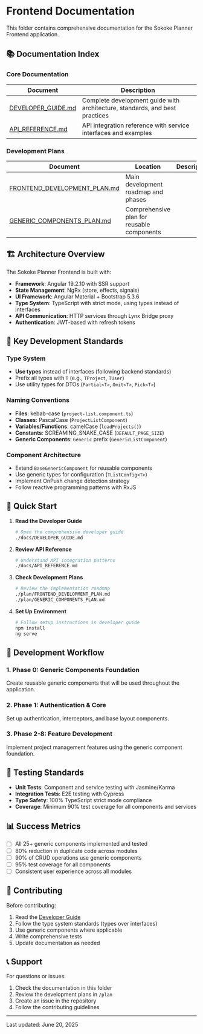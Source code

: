 # Frontend Documentation

This folder contains comprehensive documentation for the Sokoke Planner Frontend application.

## 📚 Documentation Index

### Core Documentation

| Document | Description |
|----------|-------------|
| [DEVELOPER_GUIDE.md](./DEVELOPER_GUIDE.md) | Complete development guide with architecture, standards, and best practices |
| [API_REFERENCE.md](./API_REFERENCE.md) | API integration reference with service interfaces and examples |

### Development Plans

| Document | Location | Description |
|----------|----------|-------------|
| [FRONTEND_DEVELOPMENT_PLAN.md](../plan/FRONTEND_DEVELOPMENT_PLAN.md) | Main development roadmap and phases |
| [GENERIC_COMPONENTS_PLAN.md](../plan/GENERIC_COMPONENTS_PLAN.md) | Comprehensive plan for reusable components |

## 🏗️ Architecture Overview

The Sokoke Planner Frontend is built with:

- **Framework**: Angular 19.2.10 with SSR support
- **State Management**: NgRx (store, effects, signals)
- **UI Framework**: Angular Material + Bootstrap 5.3.6
- **Type System**: TypeScript with strict mode, using types instead of interfaces
- **API Communication**: HTTP services through Lynx Bridge proxy
- **Authentication**: JWT-based with refresh tokens

## 🔧 Key Development Standards

### Type System
- **Use types** instead of interfaces (following backend standards)
- Prefix all types with `T` (e.g., `TProject`, `TUser`)
- Use utility types for DTOs (`Partial<T>`, `Omit<T>`, `Pick<T>`)

### Naming Conventions
- **Files**: kebab-case (`project-list.component.ts`)
- **Classes**: PascalCase (`ProjectListComponent`)
- **Variables/Functions**: camelCase (`loadProjects()`)
- **Constants**: SCREAMING_SNAKE_CASE (`DEFAULT_PAGE_SIZE`)
- **Generic Components**: `Generic` prefix (`GenericListComponent`)

### Component Architecture
- Extend `BaseGenericComponent` for reusable components
- Use generic types for configuration (`TListConfig<T>`)
- Implement OnPush change detection strategy
- Follow reactive programming patterns with RxJS

## 📖 Quick Start

1. **Read the Developer Guide**
   ```bash
   # Open the comprehensive developer guide
   ./docs/DEVELOPER_GUIDE.md
   ```

2. **Review API Reference**
   ```bash
   # Understand API integration patterns
   ./docs/API_REFERENCE.md
   ```

3. **Check Development Plans**
   ```bash
   # Review the implementation roadmap
   ./plan/FRONTEND_DEVELOPMENT_PLAN.md
   ./plan/GENERIC_COMPONENTS_PLAN.md
   ```

4. **Set Up Environment**
   ```bash
   # Follow setup instructions in developer guide
   npm install
   ng serve
   ```

## 🎯 Development Workflow

### 1. Phase 0: Generic Components Foundation
Create reusable generic components that will be used throughout the application.

### 2. Phase 1: Authentication & Core
Set up authentication, interceptors, and base layout components.

### 3. Phase 2-8: Feature Development
Implement project management features using the generic component foundation.

## 🧪 Testing Standards

- **Unit Tests**: Component and service testing with Jasmine/Karma
- **Integration Tests**: E2E testing with Cypress
- **Type Safety**: 100% TypeScript strict mode compliance
- **Coverage**: Minimum 90% test coverage for all components and services

## 📊 Success Metrics

- [ ] All 25+ generic components implemented and tested
- [ ] 80% reduction in duplicate code across modules
- [ ] 90% of CRUD operations use generic components
- [ ] 95% test coverage for all components
- [ ] Consistent user experience across all modules

## 🤝 Contributing

Before contributing:

1. Read the [Developer Guide](./DEVELOPER_GUIDE.md)
2. Follow the type system standards (types over interfaces)
3. Use generic components where applicable
4. Write comprehensive tests
5. Update documentation as needed

## 📞 Support

For questions or issues:

1. Check the documentation in this folder
2. Review the development plans in `/plan`
3. Create an issue in the repository
4. Follow the contributing guidelines

---

Last updated: June 20, 2025
